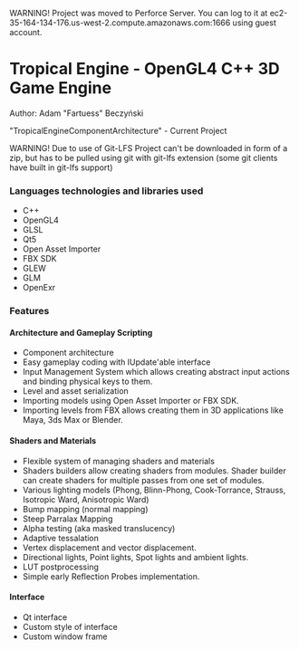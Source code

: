 WARNING! Project was moved to Perforce Server. You can log to it at ec2-35-164-134-176.us-west-2.compute.amazonaws.com:1666 using guest account.

# Tropical Engine - OpenGL4 C++ 3D Game Engine #

Author: Adam "Fartuess" Beczyński

"TropicalEngineComponentArchitecture" - Current Project

WARNING! Due to use of Git-LFS Project can't be downloaded in form of a zip, but has to be pulled using git with git-lfs extension (some git clients have built in git-lfs support)

### Languages technologies and libraries used ###
* C++
* OpenGL4
* GLSL
* Qt5
* Open Asset Importer
* FBX SDK
* GLEW
* GLM
* OpenExr

### Features ###
#### Architecture and Gameplay Scripting ####
* Component architecture
* Easy gameplay coding with IUpdate'able interface
* Input Management System which allows creating abstract input actions and binding physical keys to them.
* Level and asset serialization
* Importing models using Open Asset Importer or FBX SDK.
* Importing levels from FBX allows creating them in 3D applications like Maya, 3ds Max or Blender.

#### Shaders and Materials ####
* Flexible system of managing shaders and materials
* Shaders builders allow creating shaders from modules. Shader builder can create shaders for multiple passes from one set of modules.
* Various lighting models (Phong, Blinn-Phong, Cook-Torrance, Strauss, Isotropic Ward, Anisotropic Ward)
* Bump mapping (normal mapping)
* Steep Parralax Mapping
* Alpha testing (aka masked translucency)
* Adaptive tessalation
* Vertex displacement and vector displacement.
* Directional lights, Point lights, Spot lights and ambient lights.
* LUT postprocessing
* Simple early Reflection Probes implementation.

#### Interface ####
* Qt interface
* Custom style of interface
* Custom window frame
